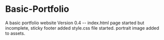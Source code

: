 # Basic-Portfolio
A basic portfolio website
Version 0.4 -- index.html page started but incomplete, sticky footer added
style.css file started. portrait image added to assets.
